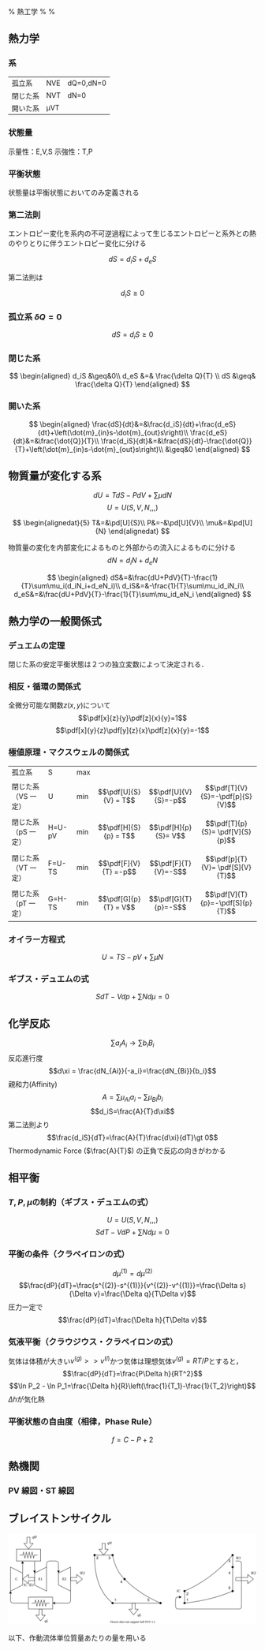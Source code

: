 % 熱工学
%
%

$$
\newcommand{\D}[2][]{\frac{\mathrm{D} #1}{\mathrm{D} #2}}
\newcommand{\d}[2][]{\frac{\mathrm{d} #1}{\mathrm{d} #2}}
\newcommand{\dd}[2][]{\frac{\mathrm{d}^2 #1}{\mathrm{d} {#2}^2}}
\newcommand{\pd}[2][]{\frac{\partial #1}{\partial #2}}
\newcommand{\pdf}[3][]{\left( \frac{\partial #1}{\partial #2} \right)_{#3}}
\newcommand{\pdd}[2][]{\frac{\partial^2 #1}{\partial {#2}^2}}
\newcommand{\pddd}[2][]{\frac{\partial^3 #1}{\partial {#2}^3}}
$$

## 熱力学

### 系

|          |     |           |
| -------- | --- | --------- |
| 孤立系   | NVE | dQ=0,dN=0 |
| 閉じた系 | NVT | dN=0      |
| 開いた系 | μVT |           |

### 状態量

示量性：E,V,S
示強性：T,P

### 平衡状態

状態量は平衡状態においてのみ定義される

### 第二法則

エントロピー変化を系内の不可逆過程によって生じるエントロピーと系外との熱のやりとりに伴うエントロピー変化に分ける

$$
dS=d_iS+d_eS
$$

第二法則は

$$
d_iS\geq 0
$$

### 孤立系 $\delta Q=0$

$$dS=d_iS\geq 0$$

### 閉じた系

$$
\begin{aligned}
d_iS &\geq&0\\
d_eS &=& \frac{\delta Q}{T} \\
dS &\geq& \frac{\delta Q}{T}
\end{aligned}
$$

### 開いた系

$$
\begin{aligned}
\frac{dS}{dt}&=&\frac{d_iS}{dt}+\frac{d_eS}{dt}+\left(\dot{m}_{in}s-\dot{m}_{out}s\right)\\
\frac{d_eS}{dt}&=&\frac{\dot{Q}}{T}\\
\frac{d_iS}{dt}&=&\frac{dS}{dt}-\frac{\dot{Q}}{T}+\left(\dot{m}_{in}s-\dot{m}_{out}s\right)\\
&\geq&0
\end{aligned}
$$

## 物質量が変化する系

$$dU=TdS-PdV+\sum \mu dN$$
$$U=U(S,V,N,,,)$$

$$
\begin{alignedat}{5}
T&=&\pd[U]{S}\\
P&=-&\pd[U]{V}\\
\mu&=&\pd[U]{N}
\end{alignedat}
$$

物質量の変化を内部変化によるものと外部からの流入によるものに分ける
$$dN=d_iN+d_eN$$

$$
\begin{aligned}
dS&=&\frac{dU+PdV}{T}-\frac{1}{T}\sum\mu_i(d_iN_i+d_eN_i)\\
d_iS&=&-\frac{1}{T}\sum\mu_id_iN_i\\
d_eS&=&\frac{dU+PdV}{T}-\frac{1}{T}\sum\mu_id_eN_i
\end{aligned}
$$

## 熱力学の一般関係式

### デュエムの定理

閉じた系の安定平衡状態は２つの独立変数によって決定される．

### 相反・循環の関係式

全微分可能な関数$z(x,y)$について
$$\pdf[x]{z}{y}\pdf[z]{x}{y}=1$$
$$\pdf[x]{y}{z}\pdf[y]{z}{x}\pdf[z]{x}{y}=-1$$

### 極値原理・マクスウェルの関係式

|                     |        |     |                       |                      |                                  |
| ------------------- | ------ | --- | --------------------- | -------------------- | -------------------------------- |
| 孤立系              | S      | max |                       |                      |                                  |
| 閉じた系（VS 一定） | U      | min | $$\pdf[U]{S}{V} = T$$ | $$\pdf[U]{V}{S}=-p$$ | $$\pdf[T]{V}{S}=-\pdf[p]{S}{V}$$ |
| 閉じた系（pS 一定） | H=U-pV | min | $$\pdf[H]{S}{p} = T$$ | $$\pdf[H]{p}{S}= V$$ | $$\pdf[T]{p}{S}= \pdf[V]{S}{p}$$ |
| 閉じた系（VT 一定） | F=U-TS | min | $$\pdf[F]{V}{T} =-p$$ | $$\pdf[F]{T}{V}=-S$$ | $$\pdf[p]{T}{V}= \pdf[S]{V}{T}$$ |
| 閉じた系（pT 一定） | G=H-TS | min | $$\pdf[G]{p}{T} = V$$ | $$\pdf[G]{T}{p}=-S$$ | $$\pdf[V]{T}{p}=-\pdf[S]{p}{T}$$ |

### オイラー方程式

$$U=TS-pV+\sum \mu N$$

### ギブス・デュエムの式

$$SdT-Vdp+\sum Nd\mu=0$$

## 化学反応

$$\sum a_i A_i \rightarrow \sum b_i B_i$$
反応進行度
$$d\xi = \frac{dN_{Ai}}{-a_i}=\frac{dN_{Bi}}{b_i}$$
親和力(Affinity)
$$A=\sum \mu_{Ai}a_i - \sum \mu_{Bi}b_i$$
$$d_iS=\frac{A}{T}d\xi$$
第二法則より
$$\frac{d_iS}{dT}=\frac{A}{T}\frac{d\xi}{dT}\gt 0$$
Thermodynamic Force ($\frac{A}{T}$) の正負で反応の向きがわかる

## 相平衡

### $T,P,\mu$の制約（ギブス・デュエムの式）

$$U=U(S,V,N,,,)$$
$$SdT-VdP+\sum Nd\mu=0$$

### 平衡の条件（クラペイロンの式）

$$d\mu^{(1)}=d\mu^{(2)}$$
$$\frac{dP}{dT}=\frac{s^{(2)}-s^{(1)}}{v^{(2)}-v^{(1)}}=\frac{\Delta s}{\Delta v}=\frac{\Delta q}{T\Delta v}$$
圧力一定で
$$\frac{dP}{dT}=\frac{\Delta h}{T\Delta v}$$

### 気液平衡（クラウジウス・クラペイロンの式）

気体は体積が大きい$v^{(g)}>>v^{(l)}$かつ気体は理想気体$v^{(g)}=RT/P$とすると，
$$\frac{dP}{dT}=\frac{P\Delta h}{RT^2}$$
$$\ln P_2 - \ln P_1=\frac{\Delta h}{R}\left(\frac{1}{T_1}-\frac{1}{T_2}\right)$$
$\Delta h$が気化熱

### 平衡状態の自由度（相律，Phase Rule）

$$f=C-P+2$$

## 熱機関

### PV 線図・ST 線図

## ブレイストンサイクル

![](./img/brayton.dio.svg)

以下、作動流体単位質量あたりの量を用いる
